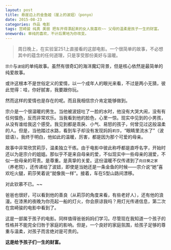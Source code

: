 ```yaml
---
layout: post
title: 悬崖边上的金鱼姬（崖上的波妞）（ponyo）
date: 2015-08-23
categories: 作品 电影 
tags: 宫崎骏 纯真 美丽 把车开得漂起来的女人我喜欢~~ 父母的温柔是孩子一生的财富。
onewords: 单纯的喜欢，不计后果地为你改变。
---
```

> 周日晚上，在实验室251上直接看的这部电影。一个很简单的故事，不必想其中的蕴含的任何道理，只是享受那份美好与温暖。

`宗介`与`波妞`的单纯故事。虽然有很奇幻的海洋魔幻背景，但是核心依然是最简单的纯爱故事。

或许这根本不是世俗定义的爱情，以一个成年人的眼光来看，不过是两小无猜，彼此觉得：哇，你好腻害，我要跟你玩。

然而这样的爱情也是存在的呢。而且我相信宗介肯定能够做到。

宗介是一个很温暖的男生。当他被波妞吐了一脸的水时，他没有大哭大闹，没有有任何愠色，反而非常欢乐。当我看到他的脸色，心里一惊。现实中见到的小男孩，从没有谁给我这个感受。我见到都是乖戾、小气、易怒的孩子，何曾见过这般温柔的人。但是，当他踏过水路，看到车子却没有发现妈妈`莉莎`，“眼睛里流水了”（波妞语）。我终于明白，他如此的温暖，厉害，都是因为那个可爱的母亲。

故事中非常欣赏莉莎，温柔独立干练。由于电影中彼此称呼都是直呼名字，开始时还以为是宗介的姐姐。那似乎不是来自母亲的爱，不似现实中一些母亲的溺爱，不似一些母亲的苛责。是尊重。是真挚的关爱。这份温暖不仅传递到了`向日葵之家`（养老院），还传递给了波妞，即使是当她还是一条金鱼的时候——宗介说“她”喜欢吃火腿，莉莎笑着说“就像我一样”。接着，车在S型山路间漂移。

对此钦慕不已。~~ 

爸爸也很好，可以看到他的善良（从莉莎的角度来看，有些老好人），还有他的浪漫。在漆黑的夜晚为你亮起一船的灯火，你会原谅我吗？用灯光传递信息，第二次在宫崎骏的电影中看到了。

这是一部属于孩子的电影。同样值得爸爸妈妈们学习。尽管现在我知道一个孩子的性格并不能完全归咎于家庭的影响。但是，一个良好的家庭氛围，给孩子足够的尊重与温柔，对孩子而言绝对是可贵的。

**这是给予孩子们一生的财富。**
